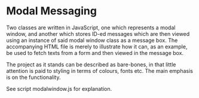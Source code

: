 # Modal Messaging
Two classes are written in JavaScript, one which represents a modal window, and another which stores ID-ed messages which are then viewed using an instance of said modal window class as a message box. The accompanying HTML file is merely to illustrate how it can, as an example, be used to fetch texts from a form and then viewed in the message box.

The project as it stands can be described as bare-bones, in that little attention is paid to styling in terms of colours, fonts etc. The main emphasis is on the functionality.

See script modalwindow.js for explanation.

